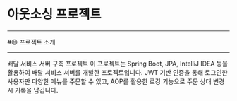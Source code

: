 # 아웃소싱 프로젝트

---

#😄 프로젝트 소개

---
배달 서비스 서버 구축 프로젝트
이 프로젝트는 Spring Boot, JPA, IntelliJ IDEA 등을 활용하여 배달 서비스 서버를 개발한 프로젝트입니다. JWT 기반 인증을 통해 로그인한 사용자만 다양한 메뉴를 주문할 수 있고, AOP를 활용한 로깅 기능으로 주문 상태 변경 시 기록을 남깁니다.

